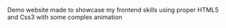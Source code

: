 Demo website made to showcase my frontend skills using proper HTML5 and Css3 with some complex animation
